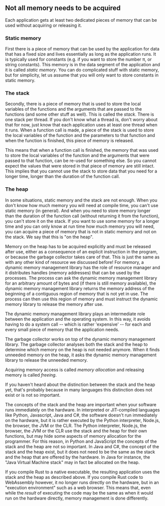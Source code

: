 Not all memory needs to be acquired
-----------------------------------

Each application gets at least two dedicated pieces of memory
that can be used without acquiring or releasing it.

### Static memory

First there is a piece of memory that can be used by the application for data
that has a fixed size and lives essentially as long as the application runs.
It is typically used for constants (e.g. if you want to store the number π, 
or string constants). This memory is in the data segment of
the application and it is called _static memory_.
You can do complicated stuff with static memory, but for simplicity, let us
assume that you will only want to store constants in static memory.

### The stack

Secondly, there is a piece of memory that is used to store the local variables
of the functions and the arguments that are passed to the functions 
(and some other stuff as well). 
This is called the _stack_.
There is one stack per thread.
If you don't know what a thread is, don't worry about that for now, just 
know that each application uses at least one thread when it runs.
When a function call is made, a piece of the stack is used to store the local
variables of the function and the parameters to that function and when the function
is finished, this piece of memory is released.

This means that when a function call is finished, the memory that was used to
store the local variables of the function and the arguments that were passed to
that function, can be re-used for something else.
So you cannot expect the values that were stored in that piece of memory are
still intact. This implies that you cannot use the stack to store data that you
need for a longer time, longer than the duration of the function call. 

### The heap

In some situations, static memory and the stack are not enough. 
When you don't know how much memory you will need at compile time, you can't use
static memory (in general). 
And when you need to store memory longer than the duration of the function call
(without returning it from the function), you can't store it on the stack.
If you want to use some memory for a longer time and you can only know at run
time how much memory you will need, you can acquire a piece of memory that is
not in static memory and not on the stack.
We say that this is "on the heap".

Memory on the heap has to be acquired explicitly and must be released after use,
either as a consequence of an explicit instruction in the program, or because
the garbage collector takes care of that.
This is just the same as with any other kind of resource we discussed before!
For memory, a dynamic memory management library has the role of
resource manager and it distributes handles (memory addresses) that can be 
used by the processes.
The process can ask the dynamic memory management library for an arbitrary
amount of bytes and (if there is still memory available), the dynamic memory
management library returns the memory address of the beginning of a contiguous
region of memory that is not yet in use. The process can then use this
region of memory and must instruct the dynamic memory library to
release the memory after use.

The dynamic memory management library plays an intermediate role
between the application and the operating system. In this way, it avoids
having to do a system call -- which is rather 'expensive' -- for each and
every small piece of memory that the application needs.

The garbage collector works on top of the dynamic memory management library.
The garbage collector analyses both the stack and the heap to determine which
memory on the heap is not needed anymore. 
When it finds unneeded memory on the heap, it asks the dynamic memory management
library to release the unneeded memory.

Acquiring memory access is called _memory allocation_ and releasing memory is called _freeing_.

If you haven't heard about the distinction between the stack and the heap yet,
that's probably because in many languages this distinction does not exist or is
not so important.

The concepts of the stack and the heap are important when your software runs
immediately on the hardware.
In interpreted or JIT-compiled languages like Python, Javascript, Java and C#,
the software doesn't run immediately on the hardware, but it is rather executed
by the Python interpreter, Node.js, the browser, the JVM or the CLR.
The Python interpreter, Node.js, the browser, the JVM or the CLR use the stack
and the heap for their own functions, but may hide some aspects of memory
allocation for the programmer.
For this reason, in Python and JavaScript the concepts of the stack and
the heap are not so important.
In Java and C#, the concept of the stack and the heap exist, but it does not
need to be the same as the stack and the heap that are offered by the hardware.
In Java for instance, the "Java Virtual Machine stack" may in fact be allocated
on the heap.

If you compile Rust to a native executable, the resulting application uses the
stack and the heap as described above.
If you compile Rust code to WebAssembly however, it no longer runs directly on
the hardware, but in an "execution environment" such as a web browser.
This means that, even while the _result_ of executing the code may be the same
as when it would run on the hardware directly, memory management is done
differently. 
